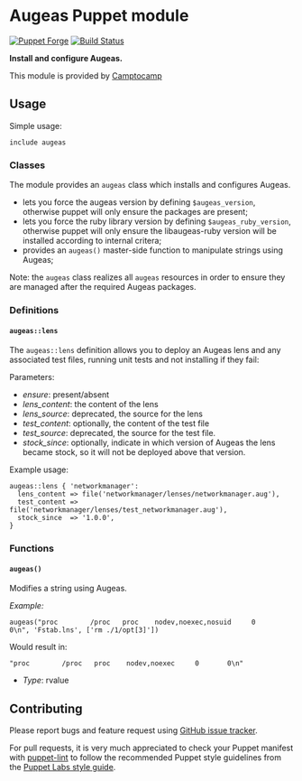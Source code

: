 # Augeas Puppet module

[![Puppet Forge](http://img.shields.io/puppetforge/v/camptocamp/augeas.svg)](https://forge.puppetlabs.com/camptocamp/augeas)
[![Build Status](https://travis-ci.org/camptocamp/puppet-augeas.png?branch=master)](https://travis-ci.org/camptocamp/puppet-augeas)

**Install and configure Augeas.**

This module is provided by [Camptocamp](http://www.camptocamp.com/)

## Usage

Simple usage:

    include augeas

### Classes

The module provides an `augeas` class which installs and configures Augeas.


* lets you force the augeas version by defining `$augeas_version`, otherwise puppet will
   only ensure the packages are present;
* lets you force the ruby library version by defining `$augeas_ruby_version`, otherwise puppet will
   only ensure the libaugeas-ruby version will be installed according to internal critera;
* provides an `augeas()` master-side function to manipulate strings using Augeas;

Note: the `augeas` class realizes all `augeas` resources in order to ensure they are managed after the required Augeas packages.


### Definitions

#### `augeas::lens`

The `augeas::lens` definition allows you to deploy an Augeas lens and any associated test files, running unit tests and not installing if they fail:

Parameters:

- *ensure*: present/absent
- *lens_content*: the content of the lens
- *lens_source*: deprecated, the source for the lens
- *test_content*: optionally, the content of the test file
- *test_source*: deprecated, the source for the test file.
- *stock_since*: optionally, indicate in which version of Augeas
  the lens became stock, so it will not be deployed above that version.

Example usage:

```puppet
augeas::lens { 'networkmanager':
  lens_content => file('networkmanager/lenses/networkmanager.aug'),
  test_content => file('networkmanager/lenses/test_networkmanager.aug'),
  stock_since  => '1.0.0',
}
```

### Functions

#### `augeas()`

Modifies a string using Augeas.

*Example:*

    augeas("proc        /proc   proc    nodev,noexec,nosuid     0       0\n", 'Fstab.lns', ['rm ./1/opt[3]'])

Would result in:

    "proc        /proc   proc    nodev,noexec     0       0\n"


- *Type*: rvalue

## Contributing

Please report bugs and feature request using [GitHub issue
tracker](https://github.com/camptocamp/puppet-augeas/issues).

For pull requests, it is very much appreciated to check your Puppet manifest
with [puppet-lint](https://github.com/camptocamp/puppet-augeas/issues) to follow the recommended Puppet style guidelines from the
[Puppet Labs style guide](http://docs.puppetlabs.com/guides/style_guide.html).
